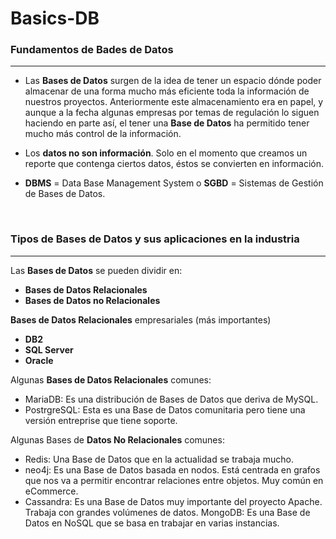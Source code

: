 # Basics-DB #
### Fundamentos de Bades de Datos ###
***
- Las **Bases de Datos** surgen de la idea de tener un espacio dónde poder almacenar de una forma mucho más eficiente toda la información de nuestros proyectos. Anteriormente este almacenamiento era en papel, y aunque a la fecha algunas empresas por temas de regulación lo siguen haciendo en parte así, el tener una **Base de Datos** ha permitido tener mucho más control de la información.

- Los **datos no son información**. Solo en el momento que creamos un reporte que contenga ciertos datos, éstos se convierten en información.

- **DBMS** = Data Base Management System o **SGBD** = Sistemas de Gestión de Bases de Datos.
<br>

### Tipos de Bases de Datos y sus aplicaciones en la industria ###
***
Las **Bases de Datos** se pueden dividir en:

- **Bases de Datos Relacionales**
- **Bases de Datos no Relacionales**

**Bases de Datos Relacionales** empresariales (más importantes)

- **DB2**
- **SQL Server**
- **Oracle**

Algunas **Bases de Datos Relacionales** comunes:

- MariaDB: Es una distribución de Bases de Datos que deriva de MySQL.
- PostrgreSQL: Esta es una Base de Datos comunitaria pero tiene una versión entreprise que tiene soporte.

Algunas Bases de **Datos No Relacionales** comunes:

- Redis: Una Base de Datos que en la actualidad se trabaja mucho.
- neo4j: Es una Base de Datos basada en nodos. Está centrada en grafos que nos va a permitir encontrar relaciones entre objetos. Muy común en eCommerce.
- Cassandra: Es una Base de Datos muy importante del proyecto Apache. Trabaja con grandes volúmenes de datos.
MongoDB: Es una Base de Datos en NoSQL que se basa en trabajar en varias instancias.
